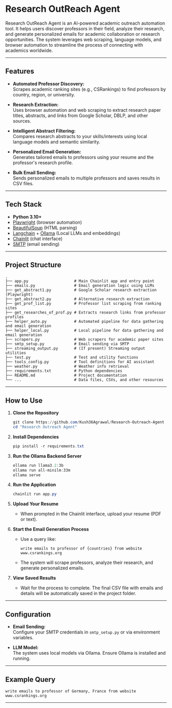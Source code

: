 # Research OutReach Agent

Research OutReach Agent is an AI-powered academic outreach automation tool. It helps users discover professors in their field, analyze their research, and generate personalized emails for academic collaboration or research opportunities. The system leverages web scraping, language models, and browser automation to streamline the process of connecting with academics worldwide.

---

## Features

- **Automated Professor Discovery:**  
  Scrapes academic ranking sites (e.g., CSRankings) to find professors by country, region, or university.

- **Research Extraction:**  
  Uses browser automation and web scraping to extract research paper titles, abstracts, and links from Google Scholar, DBLP, and other sources.

- **Intelligent Abstract Filtering:**  
  Compares research abstracts to your skills/interests using local language models and semantic similarity.

- **Personalized Email Generation:**  
  Generates tailored emails to professors using your resume and the professor's research profile.

- **Bulk Email Sending:**  
  Sends personalized emails to multiple professors and saves results in CSV files.

---

## Tech Stack

- **Python 3.10+**
- [Playwright](https://playwright.dev/python/) (browser automation)
- [BeautifulSoup](https://www.crummy.com/software/BeautifulSoup/) (HTML parsing)
- [Langchain](https://python.langchain.com/) + [Ollama](https://ollama.com/) (Local LLMs and embeddings)
- [Chainlit](https://www.chainlit.io/) (chat interface)
- [SMTP](https://docs.python.org/3/library/smtplib.html) (email sending)

---

## Project Structure

```
.
├── app.py                    # Main Chainlit app and entry point
├── emails.py                 # Email generation logic using LLMs
├── get_abstract1.py          # Google Scholar research extraction (Playwright)
├── get_abstract2.py          # Alternative research extraction
├── get_prof_list.py          # Professor list scraping from ranking sites
├── get_researches_of_prof.py # Extracts research links from professor profiles
├── helper_auto.py            # Automated pipeline for data gathering and email generation
├── helper_local.py           # Local pipeline for data gathering and email generation
├── scrapers.py               # Web scrapers for academic paper sites
├── smtp_setup.py             # Email sending via SMTP
├── streaming_output.py       # (If present) Streaming output utilities
├── test.py                   # Test and utility functions
├── tools_config.py           # Tool definitions for AI assistant
├── weather.py                # Weather info retrieval
├── requirements.txt          # Python dependencies
├── README.md                 # Project documentation
└── ...                       # Data files, CSVs, and other resources
```

---

## How to Use

1. **Clone the Repository**
   ```powershell
   git clone https://github.com/Kush36Agrawal/Research-Outreach-Agent
   cd "Research Outreach Agent"
   ```

2. **Install Dependencies**
   ```powershell
   pip install -r requirements.txt
   ```

3. **Run the Ollama Backend Server**
   ```powershell
   ollama run llama3.2:3b
   ollama run all-minilm:33m
   ollama serve
   ```

4. **Run the Application**
   ```powershell
   chainlit run app.py
   ```

4. **Upload Your Resume**
   - When prompted in the Chainlit interface, upload your resume (PDF or text).

5. **Start the Email Generation Process**
   - Use a query like:
     ```
     write emails to professor of {countries} from website www.csrankings.org
     ```
   - The system will scrape professors, analyze their research, and generate personalized emails.

6. **View Saved Results**
   - Wait for the process to complete. The final CSV file with emails and details will be automatically saved in the project folder.

---

## Configuration

- **Email Sending:**  
  Configure your SMTP credentials in `smtp_setup.py` or via environment variables.

- **LLM Model:**  
  The system uses local models via Ollama. Ensure Ollama is installed and running.

---

## Example Query

```
write emails to professor of Germany, France from website www.csrankings.org
```

---
